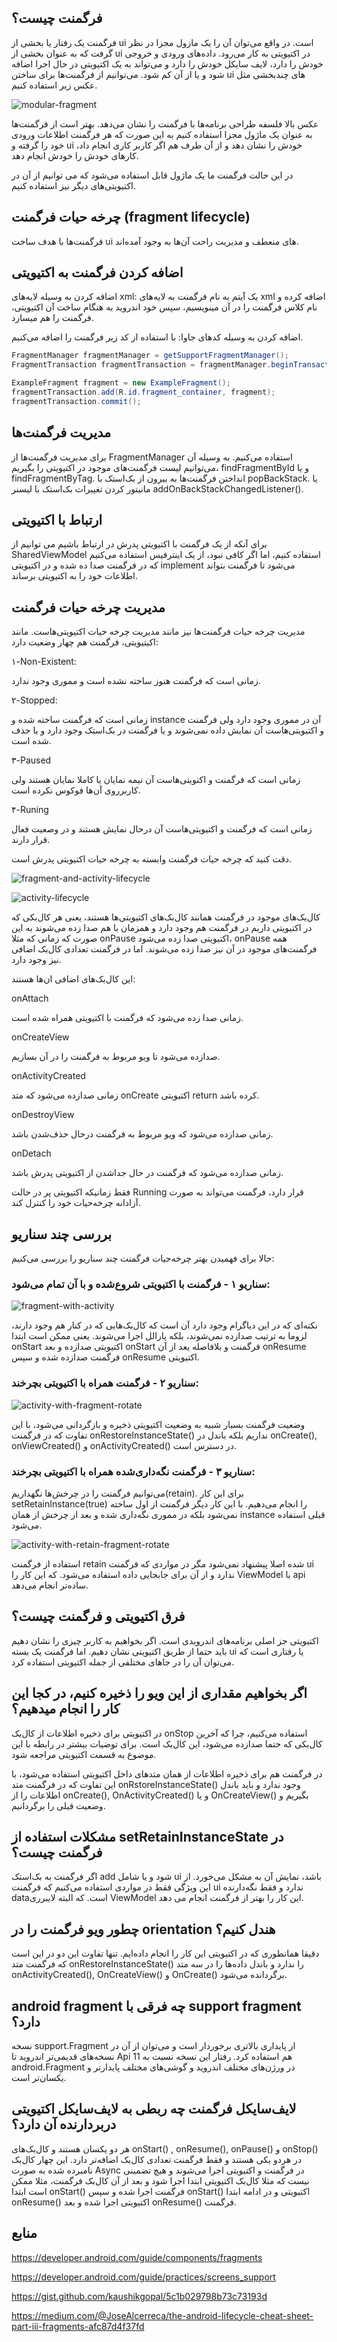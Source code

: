 فرگمنت چیست؟
---
فرگمنت یک رفتار یا بخشی از ui است. در واقع می‌توان آن را یک مازول مجزا در نظر گرفت که به عنوان بخشی از ui در اکتیویتی به کار می‌رود. داده‌های ورودی و خروجی خودش را دارد، لایف سایکل خودش را دارد و می‌تواند به یک اکتیویتی در حال اجرا اضافه شود و یا از آن کم شود.
می‌توانیم از فرگمنت‌ها برای ساختن ui های چندبخشی مثل عکس زیر استفاده کنیم.

![modular-fragment](modular-fragment.png)

  عکس بالا فلسفه طراحی برنامه‌ها با فرگمنت را نشان می‌دهد. بهتر است از فرگمنت‌ها به عنوان یک ماژول مجزا استفاده کنیم به این صورت که هر فرگمنت اطلاعات ورودی خود را گرفته و ui خودش را نشان دهد و از آن طرف هم اگر کاربر کاری انجام داد، کارهای خودش را خودش انجام دهد.

در این حالت فرگمنت ما یک ماژول قابل استفاده می‌شود که می توانیم از آن در اکتیویتی‌های
دیگر نیز استفاده کنیم.



چرخه حیات فرگمنت (fragment lifecycle)
---







فرگمنت‌‌ها با هدف ساخت ui های منعطف و مدیریت راحت‌ آن‌ها به وجود آمده‌اند.




اضافه کردن فرگمنت به اکتیویتی
---
اضافه کردن به وسیله لایه‌های xml:
یک آیتم به نام فرگمنت به لایه‌های xml اضافه کرده و نام کلاس فرگمنت را در آن مینویسیم، سپس خود اندروید به هنگام ساخت آن اکتیویتی، فرگمنت را هم میسازد.



اضافه کردن به وسیله کد‌های جاوا:
با استفاده از کد زیر فرگمنت را اضافه می‌کنیم.

```java
FragmentManager fragmentManager = getSupportFragmentManager();
FragmentTransaction fragmentTransaction = fragmentManager.beginTransaction();

ExampleFragment fragment = new ExampleFragment();
fragmentTransaction.add(R.id.fragment_container, fragment);
fragmentTransaction.commit();
``` 

مدیریت فرگمنت‌ها
---
برای مدیریت فرگمنت‌ها از FragmentManager استفاده می‌کنیم. به وسیله آن می‌توانیم لیست فرگمنت‌های موجود در اکتیویتی را بگیریم، findFragmentById و یا findFragmentByTag.
انداختن فرگمنت‌ها به بیرون از بک‌استک با popBackStack. یا مانیتور کردن تغییرات بک‌استک با لیسنر  addOnBackStackChangedListener().


ارتباط با اکتیویتی
---
برای آنکه از یک فرگمنت با اکتیویتی پدرش در ارتباط باشیم می توانیم از SharedViewModel استفاده کنیم، اما اگر کافی نبود، از یک اینترفیس استفاده می‌کنیم که در فرگمنت صدا ده شده و در اکتیویتی implement می‌شود تا فرگمنت بتواند اطلاعات خود را به اکتیویتی برساند.



مدیریت چرخه حیات فرگمنت
---
مدیریت چرخه حیات فرگمنت‌ها نیز مانند مدیریت چرخه حیات اکتیویتی‌هاست.
مانند اکیتیویتی، فرگمنت‌ هم چهار وضعیت دارد:

۱-Non-Existent:

زمانی است که فرگمنت هنوز ساخته نشده است و مموری وجود ندارد.


۲-Stopped:

زمانی است که فرگمنت ساخته شده و instance آن در مموری وجود دارد ولی فرگمنت و اکتیویتی‌هاست آن نمایش داده نمی‌شوند و یا فرگمنت در بک‌استک وجود دارد و یا حذف شده است.


۳-Paused

زمانی است که فرگمنت و اکتویتی‌هاست آن نیمه نمایان یا کاملا نمایان هستند ولی کاربرروی آن‌ها
فوکوس نکرده است.


۴-Runing

زمانی است که فرگمنت و اکتیویتی‌هاست آن درحال نمایش ‌هستند و در وصعیت فعال قرار دارند.


دقت کنید که چرخه حیات فرگمنت وابسته به چرخه حیات اکتیویتی پدرش است. 


![fragment-and-activity-lifecycle](activity_fragment_lifecycle.png)


![activity-lifecycle](fragmentStateDiagram.jpeg)


کال‌بک‌های موجود در فرگمنت همانند کال‌بک‌های اکتیویتی‌ها هستند، یعنی هر کال‌بکی که در اکتیویتی داریم در فرگمنت‌ هم وجود دارد و همزمان با هم صدا زده می‌شوند به این صورت که زمانی که مثلا onPause  اکتیویتی صدا زده می‌شود، onPause  همه فرگمنت‌های موجود در آن نیز صدا زده می‌شوند. اما در فرگمنت تعدادی کال‌بک اضافی نیز وجود دارد. 

این کال‌بک‌های اضافی ان‌ها هستند:

onAttach

زمانی صدا زده می‌شود که فرگمنت با اکتیویتی همراه شده است.



onCreateView

صدازده می‌شود تا ویو مربوط به فرگمنت را در آن بسازیم.


onActivityCreated

زمانی صدازده می‌شود که متد onCreate اکتیویتی return کرده باشد.


onDestroyView

زمانی صدازده می‌شود که ویو مربوط به فرگمنت درحال حذف‌شدن باشد.


onDetach

زمانی صدازده می‌شود که فرگمنت در حال جداشدن از اکتیویتی پدرش باشد.


فقط زمانیکه اکتیویتی پر در حالت Running  قرار دارد، فرگمنت می‌تواند به صورت آزادانه چرخه‌حیات خود را کنترل کند.




بررسی چند سناریو
---
حالا برای فهمیدن بهتر چرخه‌حیات فرگمنت چند سناریو را بررسی می‌کنیم:


### سناریو ۱ - فرگمنت با اکتیویتی شروع‌شده و با آن تمام می‌شود:


![fragment-with-activity](fragment-with-activity-scenario.png)

نکته‌ای که در این دیاگرام وجود دارد آن است که کال‌بک‌هایی که در کنار هم وجود دارند، لزوما به ترتیب صدازده نمی‌شوند، بلکه پارالل اجرا می‌شوند. یعنی ممکن است ابتدا onStart اکتیویتی صدازده و بعد onStart فرگمنت و بلافاصله یعد از آن onResume  فرگمنت صدازده شده و سپس onResume اکتیویتی.

  

### سناریو ۲ - فرگمنت همراه با اکتیویتی بچرخند:


![activity-with-fragment-rotate](activity-with-fragment-rotate.png)

وضعیت فرگمنت بسیار شبیه به وضعیت اکتیویتی ذخیره و بازگردانی می‌شود، با این تفاوت که در فرگمنت onRestoreInstanceState()  نداریم بلکه باندل در onCreate(), onViewCreated() و onActivityCreated() در دسترس است.



### سناریو ۳ - فرگمنت نگه‌داری‌شده همراه با اکتیویتی بچرخند:

می‌توانیم فرگمنت را در چرخش‌ها نگهداریم(retain). برای این کار setRetainInstance(true) را انجام می‌دهیم. با این کار دیگر فرگمنت از اول ساخته نمی‌شود بلکه در مموری نگه‌داری شده و بعد از چرخش از همان instance قبلی استفاده می‌شود.
 

![activity-with-retain-fragment-rotate](activity-with-retain-fragment-rotate.png)


استفاده از فرگمنت‌ retain شده اصلا پیشنهاد نمی‌شود مگر در مواردی که فرگمنت ui ندارد و از آن برای جابجایی داده استفاده می‌شود. که این کار را ViewModel  با api  ساده‌تر انجام می‌دهد.



 فرق اکتیویتی و فرگمنت چیست؟
---
اکتیویتی جز اصلی برنامه‌های اندرویدی است. اگر بخواهیم به کاربر چیزی را نشان دهیم باید حتما از طریق اکتیویتی نشان دهیم. اما فرگمنت یک بسته ui یا رفتاری است که می‌توان آن را در جاهای مختلفی از جمله اکتیویتی استفاده کرد.


اگر بخواهیم مقداری از این ویو را ذخیره کنیم، در کجا این کار را انجام میدهیم؟
---
در اکتیویتی برای ذخیره اطلاعات از کال‌بک onStop  استفاده می‌کنیم، چرا که آخرین کال‌بکی که حتما صدازده می‌شود، این کال‌بک است.
برای توضیات بیشتر در رابطه با این موضوع به قسمت اکتیویتی مراجعه شود.


در فرگمنت هم برای ذخیره اطلاعات از همان متد‌های داخل اکتیویتی استفاده می‌شود، با این تفاوت که در فرگمنت متد onRstoreInstanceState() وجود ندارد و باید باندل اطلاعات را از onCreate(), OnActivityCreated()  و یا OnCreateView()  بگیریم و وضعیت قبلی را برگردانیم.

  
مشکلات استفاده از setRetainInstanceState  در فرگمنت چیست؟
---
اگر فرگمنت به ‌بک‌استک add شود و یا شامل ui باشد، نمایش آن به مشکل می‌خورد. از این ویژگی فقط در مواردی استفاده می‌کنیم که فرگمنت ui ندارد و فقط نگه‌دارنده dataاست. که البته لایبرری ViewModel  این کار را بهتر از فرگمنت انجام می دهد.


چطور ویو فرگمنت را در orientation هندل کنیم؟
--- 
دقیقا همانطوری که در اکتیویتی این کار را انجام داده‌ایم. تنها تفاوت این دو در این است که فرگمنت متد onRestoreInstanceState() را ندارد و باندل داده‌ها را در سه متد onActivityCreated(), OnCreateView() و OnCreate() برگردانده می‌شود.


android fragment چه فرقی با support fragment دارد؟
---
نسخه support.Fragment از پایداری بالاتری برخوردار است و می‌توان از آن در نسخه‌های قدیمی‌تر اندروید تا Api 11 هم استفاده کرد.
رفتار این نسخه نسبت به android.Fragment  در ورژن‌های مختلف اندروید و گوشی‌های مختلف پایدارتر و یکسان‌تر است.


لایف‌سایکل فرگمنت چه ربطی به لایف‌سایکل اکتیویتی دربردارنده آن دارد؟
---
هر دو یکسان هستند و کال‌بک‌های onStart() , onResume(), onPause()  و onStop()  در هردو یکی هستند و فقط فرگمنت تعدادی کال‌بک اضافه‌تر دارد. این چهار کال‌بک نامبرده شده به صورت Async  در فرگمنت و اکتیویتی اجرا می‌شوند و هیچ تضمینی نیست که مثلا کال‌بک اکتیویتی ابتدا اجرا شود و بعد از آن کال‌بک فرگمنت، مثلا ممکن است ابتدا onStart() فرگمنت اجرا شده و سپس onStart()  اکتیویتی و در ادامه ابتدا onResume() اکتیویتی اجرا شده و بعد onResume() فرگمنت.





منابع
---

https://developer.android.com/guide/components/fragments

https://developer.android.com/guide/practices/screens_support

https://gist.github.com/kaushikgopal/5c1b029798b73c73193d

https://medium.com/@JoseAlcerreca/the-android-lifecycle-cheat-sheet-part-iii-fragments-afc87d4f37fd